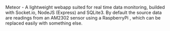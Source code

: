 Meteor - A lightweight webapp suited for real time data monitoring, builded with Socket.io, NodeJS (Express) and SQLite3.
By default the source data are readings from an AM2302 sensor using a RaspberryPi , which can be replaced easily with something else.
